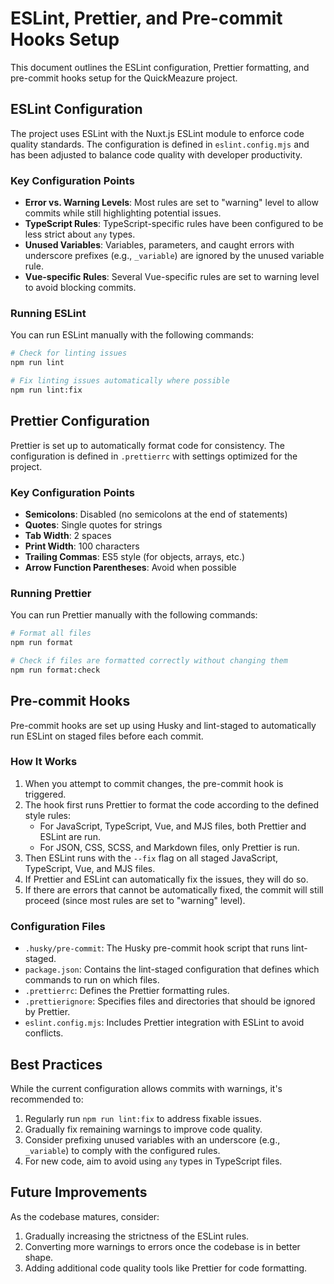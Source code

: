 # ESLint, Prettier, and Pre-commit Hooks Setup

This document outlines the ESLint configuration, Prettier formatting, and pre-commit hooks setup for the QuickMeazure project.

## ESLint Configuration

The project uses ESLint with the Nuxt.js ESLint module to enforce code quality standards. The configuration is defined in `eslint.config.mjs` and has been adjusted to balance code quality with developer productivity.

### Key Configuration Points

- **Error vs. Warning Levels**: Most rules are set to "warning" level to allow commits while still highlighting potential issues.
- **TypeScript Rules**: TypeScript-specific rules have been configured to be less strict about `any` types.
- **Unused Variables**: Variables, parameters, and caught errors with underscore prefixes (e.g., `_variable`) are ignored by the unused variable rule.
- **Vue-specific Rules**: Several Vue-specific rules are set to warning level to avoid blocking commits.

### Running ESLint

You can run ESLint manually with the following commands:

```bash
# Check for linting issues
npm run lint

# Fix linting issues automatically where possible
npm run lint:fix
```

## Prettier Configuration

Prettier is set up to automatically format code for consistency. The configuration is defined in `.prettierrc` with settings optimized for the project.

### Key Configuration Points

- **Semicolons**: Disabled (no semicolons at the end of statements)
- **Quotes**: Single quotes for strings
- **Tab Width**: 2 spaces
- **Print Width**: 100 characters
- **Trailing Commas**: ES5 style (for objects, arrays, etc.)
- **Arrow Function Parentheses**: Avoid when possible

### Running Prettier

You can run Prettier manually with the following commands:

```bash
# Format all files
npm run format

# Check if files are formatted correctly without changing them
npm run format:check
```

## Pre-commit Hooks

Pre-commit hooks are set up using Husky and lint-staged to automatically run ESLint on staged files before each commit.

### How It Works

1. When you attempt to commit changes, the pre-commit hook is triggered.
2. The hook first runs Prettier to format the code according to the defined style rules:
   - For JavaScript, TypeScript, Vue, and MJS files, both Prettier and ESLint are run.
   - For JSON, CSS, SCSS, and Markdown files, only Prettier is run.
3. Then ESLint runs with the `--fix` flag on all staged JavaScript, TypeScript, Vue, and MJS files.
4. If Prettier and ESLint can automatically fix the issues, they will do so.
5. If there are errors that cannot be automatically fixed, the commit will still proceed (since most rules are set to "warning" level).

### Configuration Files

- `.husky/pre-commit`: The Husky pre-commit hook script that runs lint-staged.
- `package.json`: Contains the lint-staged configuration that defines which commands to run on which files.
- `.prettierrc`: Defines the Prettier formatting rules.
- `.prettierignore`: Specifies files and directories that should be ignored by Prettier.
- `eslint.config.mjs`: Includes Prettier integration with ESLint to avoid conflicts.

## Best Practices

While the current configuration allows commits with warnings, it's recommended to:

1. Regularly run `npm run lint:fix` to address fixable issues.
2. Gradually fix remaining warnings to improve code quality.
3. Consider prefixing unused variables with an underscore (e.g., `_variable`) to comply with the configured rules.
4. For new code, aim to avoid using `any` types in TypeScript files.

## Future Improvements

As the codebase matures, consider:

1. Gradually increasing the strictness of the ESLint rules.
2. Converting more warnings to errors once the codebase is in better shape.
3. Adding additional code quality tools like Prettier for code formatting.
